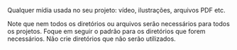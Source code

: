 Qualquer mídia usada no seu projeto: vídeo, ilustrações, arquivos PDF etc.

Note que nem todos os diretórios ou arquivos serão necessários para todos os projetos. 
Foque em seguir o padrão para os diretórios que forem necessários. Não crie diretórios que não serão utilizados.
